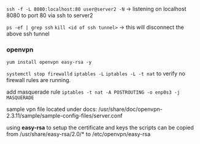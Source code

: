 `ssh -f -L 8080:localhost:80 user@server2 -N`
-> listening on localhost 8080 to port 80 via ssh to server2

`ps -ef | grep ssh`
`kill <id of ssh tunnel>` -> this will disconnect the above ssh tunnel

### openvpn
`yum install openvpn easy-rsa -y`

`systemctl stop firewalld`
`iptables -L`
`iptables -L -t nat`
to verify no firewall rules are running.

add masquerade rule
`iptables -t nat -A POSTROUTING -o enp0s3 -j MASQUERADE`

sample vpn file located under docs:
/usr/share/doc/openvpn-2.3.11/sample/sample-config-files/server.conf

using **easy-rsa** to setup the certificate and keys
the scripts can be copied from /usr/share/easy-rsa/2.0/* to /etc/openvpn/easy-rsa

